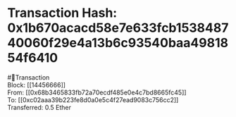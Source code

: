 
Transaction Hash: 0x1b670acacd58e7e633fcb153848740060f29e4a13b6c93540baa4981854f6410
====================================================================================
  
#💸Transaction  
Block: [[14456666]]  
From: [[0x68b3465833fb72a70ecdf485e0e4c7bd8665fc45]]  
To: [[0xc02aaa39b223fe8d0a0e5c4f27ead9083c756cc2]]  
Transferred: 0.5 Ether